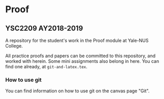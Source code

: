 # Proof

## YSC2209 AY2018-2019

A repository for the student's work in the Proof module at Yale-NUS College.

All practice proofs and papers can be committed to this repository, and worked with herein. Some mini assignments also belong in here. You can find one already, at `git-and-latex.tex`.

### How to use git

You can find information on how to use git on the canvas page "Git".
